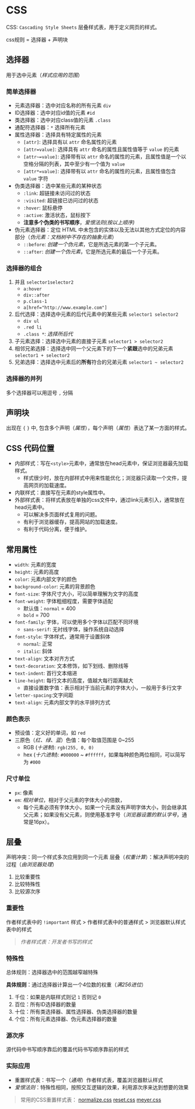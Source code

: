 # CSS

CSS: `Cascading Style Sheets` 层叠样式表，用于定义网页的样式。

css规则 = 选择器 + 声明块

## 选择器

用于选中元素（_样式应用的范围_）

### 简单选择器

- 元素选择器：选中对应名称的所有元素 `div`
- ID选择器：选中对应id值的元素 `#id`
- 类选择器：选中对应class值的元素 `.class`
- 通配符选择器：`*` 选择所有元素
- 属性选择器：选择具有特定属性的元素
  - `[attr]`: 选择具有以 `attr` 命名属性的元素
  - `[attr=value]`: 选择具有 `attr` 命名的属性且属性值等于 `value` 的元素
  - `[attr~=value]`: 选择带有以 `attr` 命名的属性的元素，且属性值是一个以空格分隔的列表，其中至少有一个值为 `value`
  - `[attr*=value]`: 选择带有以 `attr` 命名的属性的元素，且属性值包含 `value` 字符
- 伪类选择器：选中某些元素的某种状态
  - `:link`: 超链接未访问过的状态
  - `:visited`: 超链接已访问过的状态
  - `:hover`: 鼠标悬停
  - `:active`: 激活状态，鼠标按下
  - **注意多个伪类的书写顺序**，_爱恨法则(按以上顺序)_
- 伪元素选择器：定位 HTML 中未包含的实体以及无法以其他方式定位的内容部分（_伪元素：文档树中不存在的抽象元素_）
  - `::before`: _创建一个伪元素_，它是所选元素的第一个子元素。
  - `::after`: _创建一个伪元素_，它是所选元素的最后一个子元素。

### 选择器的组合

1. 并且 `selector1selector2`
   - `a:hover`
   - `div::after`
   - `p.class-1`
   - `a[href="http://www.example.com"]`
2. 后代选择：选择选中元素的后代元素中的某些元素 `selector1 selector2`
   - `div ul`
   - `.red li`
   - `.class *`: _选择所后代_
3. 子元素选择：选择选中元素的直接子元素 `selector1 > selector2`
4. 相邻兄弟选择：选择选中同一个父元素下的下一个**紧跟**选中的兄弟元素 `selector1 + selector2`
5. 兄弟选择：选择选中元素后的**所有**符合的兄弟元素 `selector1 ~ selector2`

### 选择器的并列

多个选择器可以用逗号 `,` 分隔

## 声明块

出现在 `{` `}` 中, 包含多个声明（_属性_），每个声明（_属性_）表达了某一方面的样式。

## CSS 代码位置

- 内部样式：写在`<style>`元素中，通常放在head元素中，保证浏览器最先加载样式。
  - 样式很少时，放在内部样式中用来性能优化；浏览器只读取一个文件，提高网页的加载速度。
- 内联样式：直接写在元素的style属性中。
- 外部样式表：将样式表放在单独的css文件中，通过link元素引入，通常放在head元素中。
  - 可以解决多页面样式复用的问题。
  - 有利于浏览器缓存，提高网站的加载速度。
  - 有利于代码分离，便于维护。

## 常用属性

- `width`: 元素的宽度
- `height`: 元素的高度
- `color`: 元素内部文字的颜色
- `background-color`: 元素的背景颜色
- `font-size`: 字体尺寸大小，可以简单理解为文字的高度
- `font-weight`: 字体粗细程度，需要字体适配
  - 默认值：`normal` = 400
  - `bold` = 700
- `font-family`: 字体，可以使用多个字体以匹配不同环境
  - `sans-serif`: 无衬线字体，操作系统自动选择
- `font-style`: 字体样式，通常用于设置斜体
  - `normal`: 正常
  - `italic`: 斜体
- `text-align`: 文本对齐方式
- `text-decoration`: 文本修饰，如下划线、删除线等
- `text-indent`: 首行文本缩进
- `line-height`: 每行文本的高度，值越大每行距离越大
  - 直接设置数字值：表示相对于当前元素的字体大小，一般用于多行文字
- `letter-spacing`:文字间距
- `text-align`: 元素内部文字的水平排列方式

### 颜色表示

- 预设值：定义好的单词，如 `red`
- 三原色（_红、绿、蓝_）色值：每个取值范围是 0~255
  - RGB (_十进制_): `rgb(255, 0, 0)`
  - hex (_十六进制_): `#000000` ~ `#ffffff`，如果每种颜色两位相同，可以简写为 `#000`

### 尺寸单位

- `px`: 像素
- `em`: _相对单位_，相对于父元素的字体大小的倍数，
  - 每个元素必须有字体大小，如果一个元素没有声明字体大小，则会继承其父元素；如果没有父元素，则使用基准字号（_浏览器设置的默认字号_，通常是16px）。

## 层叠

声明冲突：同一个样式多次应用到同一个元素
层叠（_权重计算_）：解决声明冲突的过程（_由浏览器处理_）

1. 比较重要性
2. 比较特殊性
3. 比较源次序

### 重要性

作者样式表中的 `!important` 样式 > 作者样式表中的普通样式 > 浏览器默认样式表中的样式

> _作者样式表：开发者书写的样式_

### 特殊性

总体规则：选择器选中的范围越窄越特殊

**具体规则**：通过选择器计算出一个4位数的权重（_满256进位_）

1. 千位：如果是内联样式则记 `1` 否则记 `0`
2. 百位：所有ID选择器的数量
3. 十位：所有类选择器、属性选择器、伪类选择器的数量
4. 个位：所有元素选择器、伪元素选择器的数量

### 源次序

源代码中书写顺序靠后的覆盖代码书写顺序靠前的样式

### 实际应用

- 重置样式表：书写一个（_通用_）作者样式表，覆盖浏览器默认样式
- _爱恨法则_：特殊性相同，按照交互逻辑的效果，利用源次序来达到想要的效果

> 常用的CSS重置样式表： [normalize.css](https://github.com/necolas/normalize.css/) [reset.css](https://www.joshwcomeau.com/css/custom-css-reset/) [meyer.css](https://meyerweb.com/eric/tools/css/reset/)
